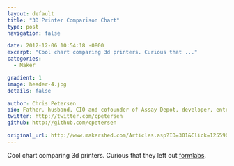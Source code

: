 ```yaml
---
layout: default
title: "3D Printer Comparison Chart"
type: post
navigation: false

date: 2012-12-06 10:54:18 -0800
excerpt: "Cool chart comparing 3d printers. Curious that ..."
categories:
  - Maker

gradient: 1
image: header-4.jpg
details: false

author: Chris Petersen
bio: Father, husband, CIO and cofounder of Assay Depot, developer, entrepreneur and technologist.
twitter: http://twitter.com/cpetersen
github: http://github.com/cpetersen

original_url: http://www.makershed.com/Articles.asp?ID=301&Click=125590
---
```



Cool chart comparing 3d printers. Curious that they left out  [formlabs](http://formlabs.com).

